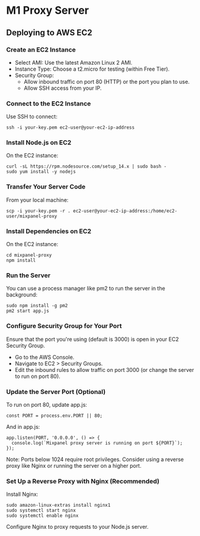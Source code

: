 # M1 Proxy Server

## Deploying to AWS EC2
### Create an EC2 Instance
- Select AMI: Use the latest Amazon Linux 2 AMI.
- Instance Type: Choose a t2.micro for testing (within Free Tier).
- Security Group:
	- Allow inbound traffic on port 80 (HTTP) or the port you plan to use.
	- Allow SSH access from your IP.

### Connect to the EC2 Instance
Use SSH to connect:

```
ssh -i your-key.pem ec2-user@your-ec2-ip-address
```

### Install Node.js on EC2
On the EC2 instance:

```
curl -sL https://rpm.nodesource.com/setup_14.x | sudo bash -
sudo yum install -y nodejs
```

### Transfer Your Server Code
From your local machine:

```
scp -i your-key.pem -r . ec2-user@your-ec2-ip-address:/home/ec2-user/mixpanel-proxy
````

### Install Dependencies on EC2
On the EC2 instance:

```
cd mixpanel-proxy
npm install
```

### Run the Server
You can use a process manager like pm2 to run the server in the background:

```
sudo npm install -g pm2
pm2 start app.js
```

### Configure Security Group for Your Port
Ensure that the port you're using (default is 3000) is open in your EC2 Security Group.
- Go to the AWS Console.
- Navigate to EC2 > Security Groups.
- Edit the inbound rules to allow traffic on port 3000 (or change the server to run on port 80).

### Update the Server Port (Optional)
To run on port 80, update app.js:

```
const PORT = process.env.PORT || 80;
```

And in app.js:
```
app.listen(PORT, '0.0.0.0', () => {
  console.log(`Mixpanel proxy server is running on port ${PORT}`);
});
```
Note: Ports below 1024 require root privileges. Consider using a reverse proxy like Nginx or running the server on a higher port.

### Set Up a Reverse Proxy with Nginx (Recommended)
Install Nginx:

```
sudo amazon-linux-extras install nginx1
sudo systemctl start nginx
sudo systemctl enable nginx
```
Configure Nginx to proxy requests to your Node.js server.